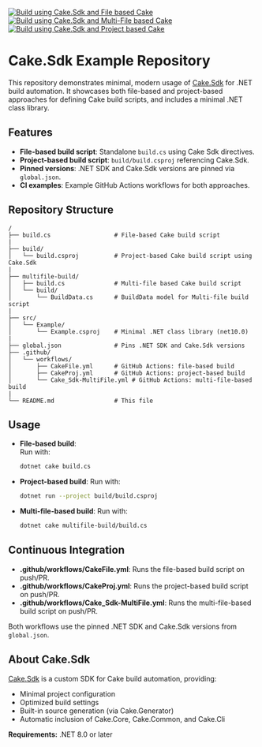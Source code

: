 [![Build using Cake.Sdk and File based Cake](https://github.com/cake-build/cakesdk-example/actions/workflows/Cake_Sdk-File.yml/badge.svg?branch=main)](https://github.com/cake-build/cakesdk-example/actions/workflows/Cake_Sdk-File.yml)
&nbsp;
[![Build using Cake.Sdk and Multi-File based Cake](https://github.com/cake-build/cakesdk-example/actions/workflows/Cake_Sdk-MultiFile.yml/badge.svg?branch=main)](https://github.com/cake-build/cakesdk-example/actions/workflows/Cake_Sdk-MultiFile.yml)
&nbsp;
[![Build using Cake.Sdk and Project based Cake](https://github.com/cake-build/cakesdk-example/actions/workflows/Cake_Sdk-Proj.yml/badge.svg)](https://github.com/cake-build/cakesdk-example/actions/workflows/Cake_Sdk-Proj.yml)


# Cake.Sdk Example Repository

This repository demonstrates minimal, modern usage of [Cake.Sdk](https://www.nuget.org/packages/Cake.Sdk/) for .NET build automation. It showcases both file-based and project-based approaches for defining Cake build scripts, and includes a minimal .NET class library.

## Features

- **File-based build script**: Standalone `build.cs` using Cake Sdk directives.
- **Project-based build script**: `build/build.csproj` referencing Cake.Sdk.
- **Pinned versions**: .NET SDK and Cake.Sdk versions are pinned via `global.json`.
- **CI examples**: Example GitHub Actions workflows for both approaches.

## Repository Structure

```
/
├── build.cs                  # File-based Cake build script
|
├── build/
│   └── build.csproj          # Project-based Cake build script using Cake.Sdk
|
├── multifile-build/
│   ├── build.cs              # Multi-file based Cake build script
│   └── build/
│       └── BuildData.cs      # BuildData model for Multi-file build script
|
├── src/
│   └── Example/
│       └── Example.csproj    # Minimal .NET class library (net10.0)
|
├── global.json               # Pins .NET SDK and Cake.Sdk versions
├── .github/
│   └── workflows/
│       ├── CakeFile.yml      # GitHub Actions: file-based build
│       ├── CakeProj.yml      # GitHub Actions: project-based build
│       └── Cake_Sdk-MultiFile.yml # GitHub Actions: multi-file-based build
|
└── README.md                 # This file
```

## Usage

- **File-based build**:  
  Run with:  
  ```sh
  dotnet cake build.cs
  ```
- **Project-based build**:
  Run with:  
  ```sh
  dotnet run --project build/build.csproj
  ```
- **Multi-file-based build**:
  Run with:
  ```sh
  dotnet cake multifile-build/build.cs
  ```

## Continuous Integration

- **.github/workflows/CakeFile.yml**: Runs the file-based build script on push/PR.
- **.github/workflows/CakeProj.yml**: Runs the project-based build script on push/PR.
- **.github/workflows/Cake_Sdk-MultiFile.yml**: Runs the multi-file-based build script on push/PR.

Both workflows use the pinned .NET SDK and Cake.Sdk versions from `global.json`.

## About Cake.Sdk

[Cake.Sdk](https://www.nuget.org/packages/Cake.Sdk/) is a custom SDK for Cake build automation, providing:
- Minimal project configuration
- Optimized build settings
- Built-in source generation (via Cake.Generator)
- Automatic inclusion of Cake.Core, Cake.Common, and Cake.Cli

**Requirements:** .NET 8.0 or later
